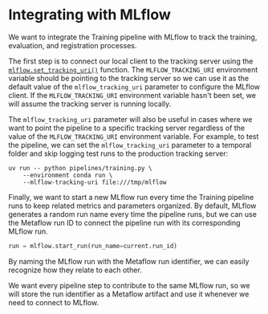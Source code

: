 # Integrating with MLflow

We want to integrate the Training pipeline with MLflow to track the training, evaluation, and registration processes.

The first step is to connect our local client to the tracking server using the [`mlflow.set_tracking_uri()`](https://mlflow.org/docs/latest/python_api/mlflow.html#mlflow.set_tracking_uri) function. The `MLFLOW_TRACKING_URI` environment variable should be pointing to the tracking server so we can use it as the default value of the `mlflow_tracking_uri` parameter to configure the MLflow client. If the `MLFLOW_TRACKING_URI` environment variable hasn't been set, we will assume the tracking server is running locally.

The `mlflow_tracking_uri` parameter will also be useful in cases where we want to point the pipeline to a specific tracking server regardless of the value of the `MLFLOW_TRACKING_URI` environment variable. For example, to test the pipeline, we can set the `mlflow_tracking_uri` parameter to a temporal folder and skip logging test runs to the production tracking server:

```shell
uv run -- python pipelines/training.py \
    --environment conda run \
    --mlflow-tracking-uri file:///tmp/mlflow
```

Finally, we want to start a new MLflow run every time the Training pipeline runs to keep related metrics and parameters organized. By default, MLflow generates a random run name every time the pipeline runs, but we can use the Metaflow run ID to connect the pipeline run with its corresponding MLflow run.

```python
run = mlflow.start_run(run_name=current.run_id)
```

By naming the MLflow run with the Metaflow run identifier, we can easily recognize how they relate to each other.

We want every pipeline step to contribute to the same MLflow run, so we will store the run identifier as a Metaflow artifact and use it whenever we need to connect to MLflow.
